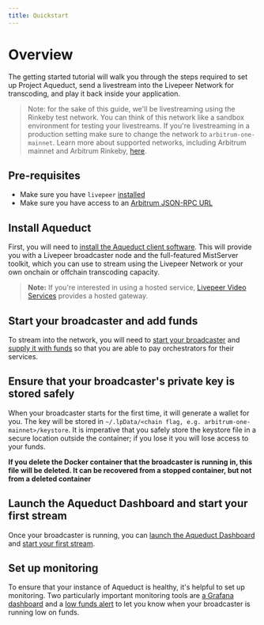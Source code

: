 ```yaml
---
title: Quickstart
---
```


# Overview

The getting started tutorial will walk you through the steps required to set up Project Aqueduct, send a
livestream into the Livepeer Network for transcoding, and play it back
inside your application.

> Note: for the sake of this guide, we'll be livestreaming using the Rinkeby
> test network. You can think of this network like a sandbox environment for
> testing your livestreams. If you're livestreaming in a production setting make
> sure to change the network to `arbitrum-one-mainnet`. Learn more about supported networks,
> including Arbitrum mainnet and Arbitrum Rinkeby,
> [here](/installation/connect-to-arbitrum#supported-networks).

## Pre-requisites

- Make sure you have `livepeer` [installed](/installation/install-livepeer/)
- Make sure you have access to an
  [Arbitrum JSON-RPC URL](/installation/connect-to-arbitrum)

## Install Aqueduct

First, you will need to [install the Aqueduct client software](/broadcasters/getting-started/install). This will provide you with a Livepeer broadcaster node and the full-featured MistServer toolkit, which you can use to stream using the Livepeer Network or your own onchain or offchain transcoding capacity.

> **Note:** If you're interested in using a hosted service, [Livepeer Video Services](https://livepeer.com) provides a hosted gateway.

## Start your broadcaster and add funds

To stream into the network, you will need to [start your broadcaster](/broadcasters/getting-started/run-broadcaster) and [supply it with funds](/broadcasters/getting-started/deposit-broadcasting-funds) so that you are able to pay orchestrators for their services.

## Ensure that your broadcaster's private key is stored safely

When your broadcaster starts for the first time, it will generate a wallet for you. The key will be stored in `~/.lpData/<chain flag, e.g. arbitrum-one-mainnet>/keystore`. It is imperative that you safely store the keystore file in a secure location outside the container; if you lose it you will lose access to your funds.

**If you delete the Docker container that the broadcaster is running in, this file will be deleted. It can be recovered from a stopped container, but not from a deleted container** 


## Launch the Aqueduct Dashboard and start your first stream

Once your broadcaster is running, you can [launch the Aqueduct Dashboard](/broadcasters/getting-started/run-broadcaster#viewing-the-aqueduct-dashboard) and [start your first stream](/broadcasters/getting-started/create-livestream).

## Set up monitoring 

To ensure that your instance of Aqueduct is healthy, it's helpful to set up monitoring. Two particularly important monitoring tools are [a Grafana dashboard](/broadcasters/how-to-guides/managing-broadcasters/monitoring) and a [low funds alert](/broadcasters/how-to-guides/managing-broadcasters/low-funds-alert) to let you know when your broadcaster is running low on funds.

